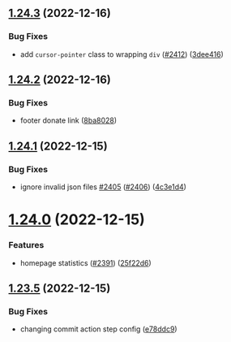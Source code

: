 ## [1.24.3](https://github.com/EddieHubCommunity/LinkFree/compare/v1.24.2...v1.24.3) (2022-12-16)


### Bug Fixes

* add `cursor-pointer` class to wrapping `div` ([#2412](https://github.com/EddieHubCommunity/LinkFree/issues/2412)) ([3dee416](https://github.com/EddieHubCommunity/LinkFree/commit/3dee416609317b8be0c17f0d54459eadb2665ce7))



## [1.24.2](https://github.com/EddieHubCommunity/LinkFree/compare/v1.24.1...v1.24.2) (2022-12-16)


### Bug Fixes

* footer donate link ([8ba8028](https://github.com/EddieHubCommunity/LinkFree/commit/8ba802869e26ec4473d6a2875696c7b0102139ea))



## [1.24.1](https://github.com/EddieHubCommunity/LinkFree/compare/v1.24.0...v1.24.1) (2022-12-15)


### Bug Fixes

* ignore invalid json files [#2405](https://github.com/EddieHubCommunity/LinkFree/issues/2405) ([#2406](https://github.com/EddieHubCommunity/LinkFree/issues/2406)) ([4c3e1d4](https://github.com/EddieHubCommunity/LinkFree/commit/4c3e1d447418ce89049402d1d3b8b3aae5fdb037))



# [1.24.0](https://github.com/EddieHubCommunity/LinkFree/compare/v1.23.5...v1.24.0) (2022-12-15)


### Features

* homepage statistics ([#2391](https://github.com/EddieHubCommunity/LinkFree/issues/2391)) ([25f22d6](https://github.com/EddieHubCommunity/LinkFree/commit/25f22d6defbab04b519479fe920a787aab039e7d))



## [1.23.5](https://github.com/EddieHubCommunity/LinkFree/compare/v1.23.4...v1.23.5) (2022-12-15)


### Bug Fixes

* changing commit action step config ([e78ddc9](https://github.com/EddieHubCommunity/LinkFree/commit/e78ddc9f21b5c571ab8ae22972e20921db34e04b))



